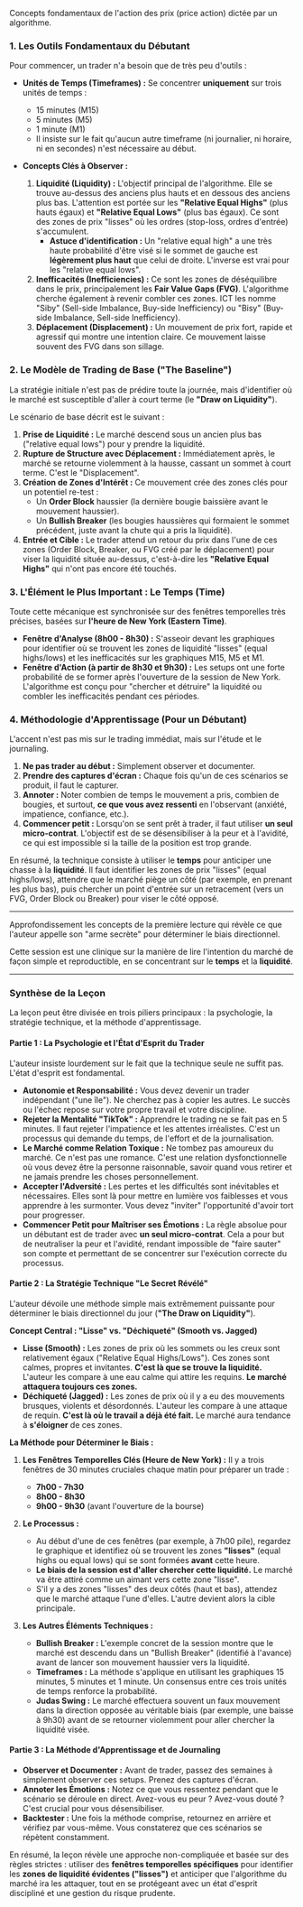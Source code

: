 
Concepts fondamentaux de l'action des prix (price action) dictée par un algorithme.

### **1. Les Outils Fondamentaux du Débutant**

Pour commencer, un trader n'a besoin que de très peu d'outils :

*   **Unités de Temps (Timeframes) :** Se concentrer **uniquement** sur trois unités de temps :
    *   15 minutes (M15)
    *   5 minutes (M5)
    *   1 minute (M1)
    *   Il insiste sur le fait qu'aucun autre timeframe (ni journalier, ni horaire, ni en secondes) n'est nécessaire au début.

*   **Concepts Clés à Observer :**
    1.  **Liquidité (Liquidity) :** L'objectif principal de l'algorithme. Elle se trouve au-dessus des anciens plus hauts et en dessous des anciens plus bas. L'attention est portée sur les **"Relative Equal Highs"** (plus hauts égaux) et **"Relative Equal Lows"** (plus bas égaux). Ce sont des zones de prix "lisses" où les ordres (stop-loss, ordres d'entrée) s'accumulent.
        *   **Astuce d'identification :** Un "relative equal high" a une très haute probabilité d'être visé si le sommet de gauche est **légèrement plus haut** que celui de droite. L'inverse est vrai pour les "relative equal lows".
    2.  **Inefficacités (Inefficiencies) :** Ce sont les zones de déséquilibre dans le prix, principalement les **Fair Value Gaps (FVG)**. L'algorithme cherche également à revenir combler ces zones. ICT les nomme "Siby" (Sell-side Imbalance, Buy-side Inefficiency) ou "Bisy" (Buy-side Imbalance, Sell-side Inefficiency).
    3.  **Déplacement (Displacement) :** Un mouvement de prix fort, rapide et agressif qui montre une intention claire. Ce mouvement laisse souvent des FVG dans son sillage.

### **2. Le Modèle de Trading de Base ("The Baseline")**

La stratégie initiale n'est pas de prédire toute la journée, mais d'identifier où le marché est susceptible d'aller à court terme (le **"Draw on Liquidity"**).

Le scénario de base décrit est le suivant :
1.  **Prise de Liquidité :** Le marché descend sous un ancien plus bas ("relative equal lows") pour y prendre la liquidité.
2.  **Rupture de Structure avec Déplacement :** Immédiatement après, le marché se retourne violemment à la hausse, cassant un sommet à court terme. C'est le "Displacement".
3.  **Création de Zones d'Intérêt :** Ce mouvement crée des zones clés pour un potentiel re-test :
    *   Un **Order Block** haussier (la dernière bougie baissière avant le mouvement haussier).
    *   Un **Bullish Breaker** (les bougies haussières qui formaient le sommet précédent, juste avant la chute qui a pris la liquidité).
4.  **Entrée et Cible :** Le trader attend un retour du prix dans l'une de ces zones (Order Block, Breaker, ou FVG créé par le déplacement) pour viser la liquidité située au-dessus, c'est-à-dire les **"Relative Equal Highs"** qui n'ont pas encore été touchés.

### **3. L'Élément le Plus Important : Le Temps (Time)**

Toute cette mécanique est synchronisée sur des fenêtres temporelles très précises, basées sur **l'heure de New York (Eastern Time)**.

*   **Fenêtre d'Analyse (8h00 - 8h30) :** S'asseoir devant les graphiques pour identifier où se trouvent les zones de liquidité "lisses" (equal highs/lows) et les inefficacités sur les graphiques M15, M5 et M1.
*   **Fenêtre d'Action (à partir de 8h30 et 9h30) :** Les setups ont une forte probabilité de se former après l'ouverture de la session de New York. L'algorithme est conçu pour "chercher et détruire" la liquidité ou combler les inefficacités pendant ces périodes.

### **4. Méthodologie d'Apprentissage (Pour un Débutant)**

L'accent n'est pas mis sur le trading immédiat, mais sur l'étude et le journaling.
1.  **Ne pas trader au début :** Simplement observer et documenter.
2.  **Prendre des captures d'écran :** Chaque fois qu'un de ces scénarios se produit, il faut le capturer.
3.  **Annoter :** Noter combien de temps le mouvement a pris, combien de bougies, et surtout, **ce que vous avez ressenti** en l'observant (anxiété, impatience, confiance, etc.).
4.  **Commencer petit :** Lorsqu'on se sent prêt à trader, il faut utiliser **un seul micro-contrat**. L'objectif est de se désensibiliser à la peur et à l'avidité, ce qui est impossible si la taille de la position est trop grande.

En résumé, la technique consiste à utiliser le **temps** pour anticiper une chasse à la **liquidité**. Il faut identifier les zones de prix "lisses" (equal highs/lows), attendre que le marché piège un côté (par exemple, en prenant les plus bas), puis chercher un point d'entrée sur un retracement (vers un FVG, Order Block ou Breaker) pour viser le côté opposé.

---

Approfondissement les concepts de la première lecture qui révèle ce que l'auteur appelle son "arme secrète" pour déterminer le biais directionnel.

Cette session est une clinique sur la manière de lire l'intention du marché de façon simple et reproductible, en se concentrant sur le **temps** et la **liquidité**.

---

### **Synthèse de la Leçon**

La leçon peut être divisée en trois piliers principaux : la psychologie, la stratégie technique, et la méthode d'apprentissage.

#### **Partie 1 : La Psychologie et l'État d'Esprit du Trader**

L'auteur insiste lourdement sur le fait que la technique seule ne suffit pas. L'état d'esprit est fondamental.

*   **Autonomie et Responsabilité :** Vous devez devenir un trader indépendant ("une île"). Ne cherchez pas à copier les autres. Le succès ou l'échec repose sur votre propre travail et votre discipline.
*   **Rejeter la Mentalité "TikTok" :** Apprendre le trading ne se fait pas en 5 minutes. Il faut rejeter l'impatience et les attentes irréalistes. C'est un processus qui demande du temps, de l'effort et de la journalisation.
*   **Le Marché comme Relation Toxique :** Ne tombez pas amoureux du marché. Ce n'est pas une romance. C'est une relation dysfonctionnelle où vous devez être la personne raisonnable, savoir quand vous retirer et ne jamais prendre les choses personnellement.
*   **Accepter l'Adversité :** Les pertes et les difficultés sont inévitables et nécessaires. Elles sont là pour mettre en lumière vos faiblesses et vous apprendre à les surmonter. Vous devez "inviter" l'opportunité d'avoir tort pour progresser.
*   **Commencer Petit pour Maîtriser ses Émotions :** La règle absolue pour un débutant est de trader avec **un seul micro-contrat**. Cela a pour but de neutraliser la peur et l'avidité, rendant impossible de "faire sauter" son compte et permettant de se concentrer sur l'exécution correcte du processus.

#### **Partie 2 : La Stratégie Technique "Le Secret Révélé"**

L'auteur dévoile une méthode simple mais extrêmement puissante pour déterminer le biais directionnel du jour (**"The Draw on Liquidity"**).

**Concept Central : "Lisse" vs. "Déchiqueté" (Smooth vs. Jagged)**
*   **Lisse (Smooth) :** Les zones de prix où les sommets ou les creux sont relativement égaux ("Relative Equal Highs/Lows"). Ces zones sont calmes, propres et invitantes. **C'est là que se trouve la liquidité.** L'auteur les compare à une eau calme qui attire les requins. **Le marché attaquera toujours ces zones.**
*   **Déchiqueté (Jagged) :** Les zones de prix où il y a eu des mouvements brusques, violents et désordonnés. L'auteur les compare à une attaque de requin. **C'est là où le travail a déjà été fait.** Le marché aura tendance à **s'éloigner** de ces zones.

**La Méthode pour Déterminer le Biais :**
1.  **Les Fenêtres Temporelles Clés (Heure de New York) :** Il y a trois fenêtres de 30 minutes cruciales chaque matin pour préparer un trade :
    *   **7h00 - 7h30**
    *   **8h00 - 8h30**
    *   **9h00 - 9h30** (avant l'ouverture de la bourse)

2.  **Le Processus :**
    *   Au début d'une de ces fenêtres (par exemple, à 7h00 pile), regardez le graphique et identifiez où se trouvent les zones **"lisses"** (equal highs ou equal lows) qui se sont formées **avant** cette heure.
    *   **Le biais de la session est d'aller chercher cette liquidité.** Le marché va être attiré comme un aimant vers cette zone "lisse".
    *   S'il y a des zones "lisses" des deux côtés (haut et bas), attendez que le marché attaque l'une d'elles. L'autre devient alors la cible principale.

3.  **Les Autres Éléments Techniques :**
    *   **Bullish Breaker :** L'exemple concret de la session montre que le marché est descendu dans un "Bullish Breaker" (identifié à l'avance) avant de lancer son mouvement haussier vers la liquidité.
    *   **Timeframes :** La méthode s'applique en utilisant les graphiques 15 minutes, 5 minutes et 1 minute. Un consensus entre ces trois unités de temps renforce la probabilité.
    *   **Judas Swing :** Le marché effectuera souvent un faux mouvement dans la direction opposée au véritable biais (par exemple, une baisse à 9h30) avant de se retourner violemment pour aller chercher la liquidité visée.

#### **Partie 3 : La Méthode d'Apprentissage et de Journaling**

*   **Observer et Documenter :** Avant de trader, passez des semaines à simplement observer ces setups. Prenez des captures d'écran.
*   **Annoter les Émotions :** Notez ce que vous ressentez pendant que le scénario se déroule en direct. Avez-vous eu peur ? Avez-vous douté ? C'est crucial pour vous désensibiliser.
*   **Backtester :** Une fois la méthode comprise, retournez en arrière et vérifiez par vous-même. Vous constaterez que ces scénarios se répètent constamment.

En résumé, la leçon révèle une approche non-compliquée et basée sur des règles strictes : utiliser des **fenêtres temporelles spécifiques** pour identifier les **zones de liquidité évidentes ("lisses")** et anticiper que l'algorithme du marché ira les attaquer, tout en se protégeant avec un état d'esprit discipliné et une gestion du risque prudente.
